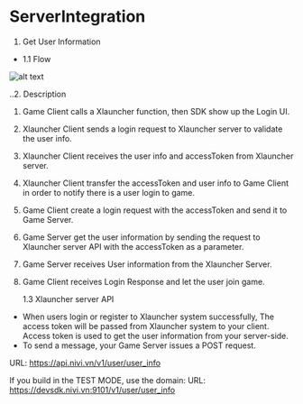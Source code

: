# ServerIntegration

1. Get User Information

* 1.1 Flow
	
![alt text](https://github.com/xctcorporation/ServerIntegration/blob/master/get_user_info.png)
	
	
..2. Description 

1. Game Client calls a Xlauncher function, then SDK show up the Login UI.

2. Xlauncher Client sends a login request to Xlauncher server to validate the user info.

3. Xlauncher Client  receives the user info and accessToken from Xlauncher server.

4. Xlauncher Client transfer the accessToken and user info to Game Client in order to notify there is a user login to game.

5. Game Client create a login request with the accessToken and send it to Game Server.

6. Game Server get the user information by sending the request to Xlauncher server API with the accessToken as a parameter.

7. Game Server receives User information from the Xlauncher Server.
8. Game Client receives Login Response and let the user join game.

	1.3 Xlauncher server API
- When users login or register to Xlauncher system successfully, The access token will be passed from Xlauncher system to your client. Access token is used to get the user information from your server-side.  
- To send a message, your Game Server issues a POST request.

URL: https://api.nivi.vn/v1/user/user_info

If you build in the TEST MODE, use the domain:
URL: https://devsdk.nivi.vn:9101/v1/user/user_info	
